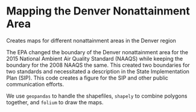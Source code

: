 # Mapping the Denver Nonattainment Area
Creates maps for different nonattainment areas in the Denver region

The EPA changed the boundary of the Denver nonattainment area for the 2015 National Ambient Air Quality Standard (NAAQS) while keeping the boundary for the 2008 NAAQS the same. This created two boundaries for two standards and necessitated a description in the State Implementation Plan (SIP). This code creates a figure for the SIP and other public communication efforts.

We use `geopandas` to handle the shapefiles, `shapely` to combine polygons together, and `folium` to draw the maps.
